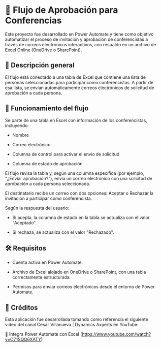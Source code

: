 # 📧 Flujo de Aprobación para Conferencias
Este proyecto fue desarrollado en Power Automate y tiene como objetivo automatizar el proceso de invitación y aprobación de conferencistas a través de correos electrónicos interactivos, con respaldo en un archivo de Excel Online (OneDrive o SharePoint).

## 📄 Descripción general
El flujo está conectado a una tabla de Excel que contiene una lista de personas seleccionadas para participar como conferencistas. A partir de esa lista, se envían automáticamente correos electrónicos de solicitud de aprobación a cada persona.

## 🔁 Funcionamiento del flujo
Se parte de una tabla en Excel con información de los conferencistas, incluyendo:

* Nombre

* Correo electrónico

* Columna de control para activar el envío de solicitud

* Columna de estado de aprobación

El flujo revisa la tabla y, según una columna específica (por ejemplo, "¿Enviar aprobación?"), envía un correo electrónico con una solicitud de aprobación a cada persona seleccionada.

El destinatario recibe un correo con dos opciones: Aceptar o Rechazar la invitación a participar como conferencista.

Según la respuesta del usuario:

* Si acepta, la columna de estado en la tabla se actualiza con el valor "Aceptado".

* Si rechaza, se actualiza con el valor "Rechazado".

## 🛠️ Requisitos
* Cuenta activa en Power Automate.

* Archivo de Excel alojado en OneDrive o SharePoint, con una tabla correctamente estructurada.

* Permisos para enviar correos electrónicos desde el entorno de Power Automate.

## 🎥 Créditos
Esta aplicación fue desarrollada tomando como referencia el siguiente video del canal Cesar Villanueva | Dynamics Axperts en YouTube:

🔗 Integra Power Automate con Excel
(https://www.youtube.com/watch?v=O71SQQ6XATY)
